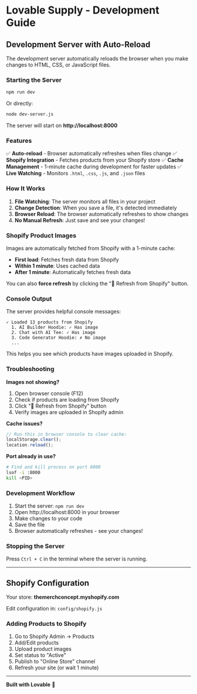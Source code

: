 # Lovable Supply - Development Guide

## Development Server with Auto-Reload

The development server automatically reloads the browser when you make changes to HTML, CSS, or JavaScript files.

### Starting the Server

```bash
npm run dev
```

Or directly:

```bash
node dev-server.js
```

The server will start on **http://localhost:8000**

### Features

✅ **Auto-reload** - Browser automatically refreshes when files change
✅ **Shopify Integration** - Fetches products from your Shopify store
✅ **Cache Management** - 1-minute cache during development for faster updates
✅ **Live Watching** - Monitors `.html`, `.css`, `.js`, and `.json` files

### How It Works

1. **File Watching**: The server monitors all files in your project
2. **Change Detection**: When you save a file, it's detected immediately
3. **Browser Reload**: The browser automatically refreshes to show changes
4. **No Manual Refresh**: Just save and see your changes!

### Shopify Product Images

Images are automatically fetched from Shopify with a 1-minute cache:

- **First load**: Fetches fresh data from Shopify
- **Within 1 minute**: Uses cached data
- **After 1 minute**: Automatically fetches fresh data

You can also **force refresh** by clicking the "🔄 Refresh from Shopify" button.

### Console Output

The server provides helpful console messages:

```
✓ Loaded 13 products from Shopify
  1. AI Builder Hoodie: ✓ Has image
  2. Chat with AI Tee: ✓ Has image
  3. Code Generator Hoodie: ✗ No image
  ...
```

This helps you see which products have images uploaded in Shopify.

### Troubleshooting

**Images not showing?**
1. Open browser console (F12)
2. Check if products are loading from Shopify
3. Click "🔄 Refresh from Shopify" button
4. Verify images are uploaded in Shopify admin

**Cache issues?**
```javascript
// Run this in browser console to clear cache:
localStorage.clear();
location.reload();
```

**Port already in use?**
```bash
# Find and kill process on port 8000
lsof -i :8000
kill <PID>
```

### Development Workflow

1. Start the server: `npm run dev`
2. Open http://localhost:8000 in your browser
3. Make changes to your code
4. Save the file
5. Browser automatically refreshes - see your changes!

### Stopping the Server

Press `Ctrl + C` in the terminal where the server is running.

---

## Shopify Configuration

Your store: **themerchconcept.myshopify.com**

Edit configuration in: `config/shopify.js`

### Adding Products to Shopify

1. Go to Shopify Admin → Products
2. Add/Edit products
3. Upload product images
4. Set status to "Active"
5. Publish to "Online Store" channel
6. Refresh your site (or wait 1 minute)

---

**Built with Lovable** 🚀
